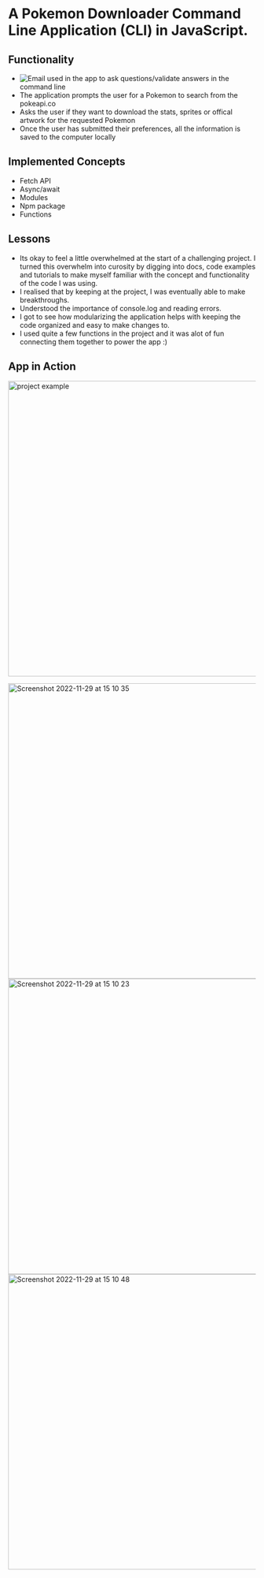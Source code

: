

# A Pokemon Downloader Command Line Application (CLI) in JavaScript.


## Functionality

-  <img src="https://img.shields.io/badge/-Inquirer Package -526948?style=for-the-badge&?logoWidth=50" alt="Email" /> used in the app to ask questions/validate answers in the command line
- The application prompts the user for a Pokemon to search from the pokeapi.co
- Asks the user if they want to download the stats, sprites or offical artwork for the requested Pokemon
- Once the user has submitted their preferences, all the information is saved to the computer locally

## Implemented Concepts

- Fetch API
- Async/await
- Modules
- Npm package
- Functions

## Lessons

- Its okay to feel a little overwhelmed at the start of a challenging project. I turned this overwhelm into curosity by digging into docs, code examples and tutorials to make myself familiar with the concept and functionality of the code I was using.
- I realised that by keeping at the project, I was eventually able to make breakthroughs. 
- Understood the importance of console.log and reading errors.
- I got to see how modularizing the application helps with keeping the code organized and easy to make changes to. 
- I used quite a few functions in the project and it was alot of fun connecting them together to power the app :)


## App in Action

<img src="https://media.giphy.com/media/yNeCbIQxTtPmBYSH1Z/giphy.gif" width="600" alt="project example"/> </a>


<img width="600" alt="Screenshot 2022-11-29 at 15 10 35" src="https://user-images.githubusercontent.com/93056794/204784943-ca6b3685-d7a1-471c-87ac-4e8bcf56de5a.png">


<img width="600" alt="Screenshot 2022-11-29 at 15 10 23" src="https://user-images.githubusercontent.com/93056794/204785003-4fcf89c5-8310-4a6a-b8af-faee31ed15db.png">


<img width="600" alt="Screenshot 2022-11-29 at 15 10 48" src="https://user-images.githubusercontent.com/93056794/204785031-8cae555c-5eef-4f95-b416-bf0d6757442a.png">
